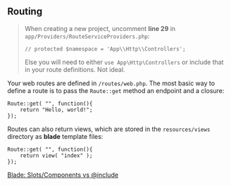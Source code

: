 ## Routing

> When creating a new project, uncomment **line 29** in `app/Providers/RouteServiceProviders.php`:
>
> ```
> // protected $namespace = 'App\\Http\\Controllers';
> ```
>
> Else you will need to either `use App\Http\Controllers` or include that in your route definitions. Not ideal.

Your web routes are defined in `/routes/web.php`. The most basic way to define a route is to pass the `Route::get` method an endpoint
and a closure:

```
Route::get( "", function(){
    return "Hello, world!";
});
```

Routes can also return views, which are stored in the `resources/views` directory as **blade** template files:

```
Route::get( "", function(){
    return view( "index" );
});
```

<a href="https://stackoverflow.com/questions/44212318/laravel-blade-advantage-of-slot-component-vs-include" target="_blank">Blade: Slots/Components vs @include</a>
